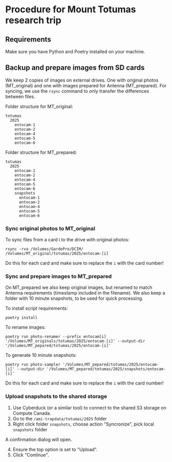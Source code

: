# Procedure for Mount Totumas research trip

## Requirements
Make sure you have Python and Poetry installed on your machine.

## Backup and prepare images from SD cards

We keep 2 copies of images on external drives. One with original photos (MT_original) and one with images prepared for Antenna (MT_prepared). For syncing, we use the `rsync` command to only transfer the differences between files.

Folder structure for MT_original:
```
totumas
  2025
    entocam-1
    entocam-2
    entocam-4
    entocam-5
    entocam-6
```

Folder structure for MT_prepared:
```
totumas
  2025
    entocam-1
    entocam-2
    entocam-4
    entocam-5
    entocam-6
    snapshots
      entocam-1
      entocam-2
      entocam-4
      entocam-5
      entocam-6
```

### Sync original photos to MT_original
To sync files from a card i to the drive with original photos:
```
rsync -rva /Volumes/GardePro/DCIM/ /Volumes/MT_original/totumas/2025/entocam-[i]
```

Do this for each card and make sure to replace the `i` with the card number!

### Sync and prepare images to MT_prepared
On MT_prepared we also keep original images, but renamed to match Antenna requirements (timestamp included in the filename). We also keep a folder with 10 minute snapshots, to be used for quick processing.

To install script requirements:
```
poetry install
```

To rename images:
```
poetry run photo-renamer --prefix entocam[i]  '/Volumes/MT_originals/totumas/2025/entocam-[i]' --output-dir '/Volumes/MT_pepared/totumas/2025/entocam-[i]'
```

To generate 10 minute snapshots:
```
poetry run photo-sampler '/Volumes/MT_pepared/totumas/2025/entocam-[i]' --output-dir '/Volumes/MT_pepared/totumas/2025/snapshots/entocam-[i]'
```

Do this for each card and make sure to replace the `i` with the card number!

### Upload snapshots to the shared storage
1. Use Cyberduck (or a similar tool) to connect to the shared S3 storage on Compute Canada.
2. Go to the `/ami-trapdata/totumas/2025` folder
3. Right click folder `snapshots`, choose action "Syncronize", pick local `snapshots` folder

A confirmation dialog will open.

4. Ensure the top option is set to "Upload".
5. Click "Continue".
